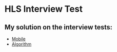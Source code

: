 ﻿# HLS Interview Test

## My solution on the interview tests:
- [Mobile](./joke_single_serving_app)
- [Algorithm](./test_algorithm)
